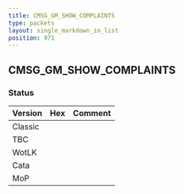 ```yaml
---
title: CMSG_GM_SHOW_COMPLAINTS
type: packets
layout: single_markdown_in_list
position: 971
---
```


## CMSG_GM_SHOW_COMPLAINTS

### Status

Version    | Hex        | Comment
---------- | ---------- | ---------- 
Classic    |            |
TBC        |            |
WotLK      |            |
Cata       |            |
MoP        |            |